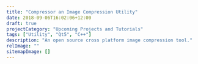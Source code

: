 ```yaml
---
title: "Compressor an Image Compression Utility"
date: 2018-09-06T16:02:06+12:00
draft: true
projectCategory: "Upcoming Projects and Tutorials"
tags: ["Utility", "Qt5", "C++"]
description: "An open source cross platform image compression tool."
relImage: ""
sitemapImage: []
---
```

